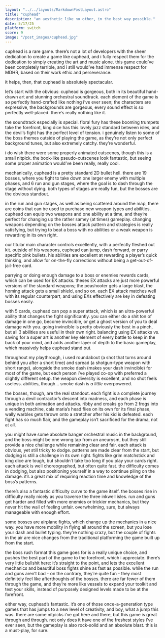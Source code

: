 ```yaml
---
layout: "../../layouts/MarkdownPostLayout.astro"
title: "cuphead"
description: "an aesthetic like no other, in the best way possible."
date: 5/17/25
platform: switch
score: 9
image: "/post_images/cuphead.jpg"
---
```

cuphead is a rare game. there’s not a lot of developers with the sheer dedication to create a game like cuphead, and i fully respect them for the dedication to simply creating the art and music alone. this game could’ve been completely terrible, and i still would’ve had immense respect for MDHR, based on their work ethic and perseverance.

it helps, then, that cuphead is absolutely spectacular.

let’s start with the obvious: cuphead is gorgeous, both in its beautiful hand-drawn art and stunning orchestral soundtrack. each element of the game is so perfectly hand-crafted like nothing i’ve ever seen; the characters are expressive, the backgrounds are gorgeous, every sound effect is so perfectly well-placed. there’s really nothing like it.

the soundtrack especially is special. floral fury has these booming trumpets take the forefront, king dice has this lovely jazz standard between isles, and the devil’s fight has the perfect level of tension. i genuinely listen to some of the boss themes outside of playing the game, as they’re not only perfect background tunes, but also extremely catchy. they’re wonderful.

i do wish there were some properly animated cutscenes, though this is a small nitpick. the book-like pseudo-cutscenes look fantastic, but seeing some proper animation would’ve been really, really cool.

mechanically, cuphead is a pretty standard 2D bullet hell. there are 19 bosses, where you fight to take down one larger enemy with multiple phases, and 6 run and gun stages, where the goal is to dash through the stage without dying. both types of stages are really fun, but the bosses are the obvious standout.

in the run and gun stages, as well as being scattered around the map, there are coins that can be used to purchase new weapon types and abilities. cuphead can equip two weapons and one ability at a time, and they’re perfect for changing up the rather samey (at times) gameplay. changing weapons depending on the bosses attack pattern and strategies is really satisfying, but trying to beat a boss with no abilities or a weak weapon is rewarding in its own right.

our titular main character controls excellently, with a perfectly fleshed out kit. outside of his weapons, cuphead can jump, dash forward, or parry specific pink bullets. his abilities are excellent at rewarding a player’s quick thinking, and allow for on-the-fly corrections without being a get-out-of-jail-free card.

parrying or doing enough damage to a boss or enemies rewards cards, which can be used for EX attacks. theses EX attacks are just more powerful versions of the standard weapons; the peashooter gets a large blast, the homing attack gets a small shield, and so on. each EX attack matches well with its regular counterpart, and using EXs effectively are key in defeating bosses easily.

with 5 cards, cuphead can pop a super attack, which is an ultra-powerful ability that changes the fight significantly. you can either do a shit ton of damage in one go, become invincible, or get a ghost version of you to deal damage with you. going invincible is pretty obviously the best in a pinch, but all 3 abilities are useful in their own right. balancing using EX attacks vs. saving for a super art is another key element of every battle to keep in the back of your mind, and adds another layer of depth to the basic gameplay, which massively helps cuphead stand out.

throughout my playthrough, i used roundabout (a shot that turns around behind you after a short time) and spread (a shotgun-type weapon with short range), alongside the smoke dash (makes your dash invincible) for most of the game, but each person i’ve played co-op with preferred a slightly different setup. the weapon diversity is excellent, and no shot feels useless. abilities, though… smoke dash is *a little* overpowered.

the bosses, though, are the real standout. each fight is a complete journey through a devil contractor’s descent into madness, and each phase is unique in both animation and attacks. ribby and croaks go from 2 frogs into a vending machine, cala maria’s head flies on its own for its final phase, wally warbles gets thrown onto a stretcher after his kid is defeated. each fight has so much flair, and the gameplay isn’t sacrificed for the drama, not at all.

you might have some absolute banger orchestral music in the background, and the boss might be one wrong tap from an aneurysm, but they still provide a nice challenge while remaining clear and fair. each attack is obvious, yet still tricky to dodge. patterns are made clear from the start, but dodging is still a challenge in its own right. fights like grim matchstick and king dice are tough, but shouldn’t take too long if you play your cards right. each attack is well choreographed, but often quite fast. the difficulty comes in dodging, but also positioning yourself in a way to continue piling on the damage. it’s a great mix of requiring reaction time and knowledge of the boss’s patterns.

there’s also a fantastic difficulty curve to the game itself. the bosses rise in difficulty really nicely as you traverse the three inkwell isles. run and guns get harder and filled with more enemies or trickier mechanics, but they never hit the wall of feeling unfair. overwhelming, sure, but always manageable with enough effort.

some bosses are airplane fights, which change up the mechanics in a nice way. you have more mobility in flying all around the screen, but you lose your dash and bullet typing. they’re nothing crazy, but the couple of fights in the air are nice changes from the traditional platforming the game built up from the start.

the boss rush format this game goes for is a really unique choice, and pushes the best part of the game to the forefront, which i appreciate. there’s very little bullshit here: it’s straight to the point, and lets the excellent mechanics and beautiful boss fights shine as fast as possible. while the run and guns aren’t bad - on the contrary, they’re quite fun - they most definitely feel like afterthoughts of the bosses. there are far fewer of them through the game, and they’re more like vessels to expand your toolkit and test your skills, instead of purposely designed levels made to be at the forefront.

either way, cuphead’s fantastic. it’s one of those once-a-generation type games that has jumps to a new level of creativity, and boy, what a jump this was. there are some nitpicks i’ve got here and there, but this game is great through and through. not only does it have one of the freshest styles i’ve ever seen, but the gameplay is also rock-solid and an absolute blast. this is a must-play, for sure.
